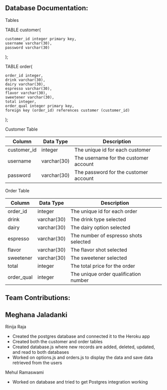 ## Database Documentation:

Tables

TABLE customer(

	customer_id integer primary key,
	username varchar(30), 
	password varchar(30)
    
);

TABLE order(

	order_id integer,
	drink varchar(30),
	dairy varchar(30),
	espresso varchar(30), 
	flavor varchar(30),
	sweetener varchar(30),
	total integer,
	order_qual integer primary key,
	foreign key (order_id) references customer (customer_id)

);

Customer Table

| Column       | Data Type | Description              |
|--------------|-----------|--------------------------|
| customer_id  | integer    | The unique id for each customer  |
| username     | varchar(30)   | The username for the customer account |
| password     | varchar(30)   | The password for the customer account |

Order Table

| Column       | Data Type | Description              |
|--------------|-----------|--------------------------|
| order_id  | integer    | The unique id for each order |
| drink     | varchar(30)   | The drink type selected |
| dairy     | varchar(30)   | The dairy option selected  |
| espresso     | varchar(30)   | The number of espresso shots selected |
| flavor     | varchar(30)   | The flavor shot selected |
| sweetener     | varchar(30)   | The sweetener selected |
| total    | integer  | The total price for the order |
| order_qual    | integer  | The unique order qualification number|

## Team Contributions:

Meghana Jaladanki
- 

Rinija Raja
- Created the postgres database and connected it to the Heroku app
- Created both the customer and order tables
- Created database.js where new records are added, deleted, updated, and read to both databases
- Worked on options.js and orders.js to display the data and save data retrieved from the users

Mehul Ramaswami
- Worked on database and tried to get Postgres integration working
